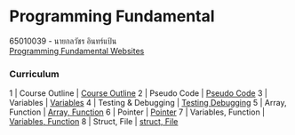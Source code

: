 # Programming Fundamental
65010039 - นายกลวัชร อินทร์แป้น <br> 
[Programming Fundamental Websites](https://sites.google.com/kmitl.ac.th/programming-fundamental/home?pli=1&authuser=1)

### Curriculum
1 | Course Outline | [Course Outline](./sheet/week1.pdf)
2 | Pseudo Code | [Pseudo Code](./sheet/week2.pdf)
3 | Variables | [Variables](./sheet/week3.pdf)
4 | Testing & Debugging | [Testing Debugging](./sheet/week4.pdf)
5 | Array, Function | [Array, Function](./sheet/week5.pdf)
6 | Pointer | [Pointer](./sheet/week6.pdf)
7 | Variables, Function | [Variables, Function](./sheet/week7.pdf)
8 | Struct, File | [struct, File](./sheet/week8.pdf)
